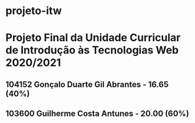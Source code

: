 # projeto-itw
<h1>Projeto Final da Unidade Curricular de Introdução às Tecnologias Web 2020/2021</h1>

<h2>104152 Gonçalo Duarte Gil Abrantes - 16.65 (40%)</h2>
<h2>103600 Guilherme Costa Antunes - 20.00 (60%)</h2>
